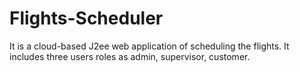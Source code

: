 # Flights-Scheduler
It is a cloud-based J2ee web application of scheduling the flights. It includes three users roles as admin, supervisor, customer.
